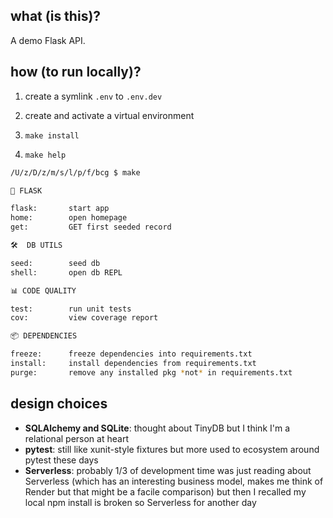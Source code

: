 ## what (is this)?

A demo Flask API.

## how (to run locally)?

1) create a symlink `.env` to `.env.dev`

2) create and activate a virtual environment

3) `make install`

4) `make help`

```sh
/U/z/D/z/m/s/l/p/f/bcg $ make

🍶 FLASK

flask:       start app
home:        open homepage
get:         GET first seeded record

🛠  DB UTILS

seed:        seed db
shell:       open db REPL

📊 CODE QUALITY

test:        run unit tests
cov:         view coverage report

📦 DEPENDENCIES

freeze:      freeze dependencies into requirements.txt
install:     install dependencies from requirements.txt
purge:       remove any installed pkg *not* in requirements.txt
```

## design choices

* __SQLAlchemy and SQLite__: thought about TinyDB but I think I'm a relational person at heart
* __pytest__: still like xunit-style fixtures but more used to ecosystem around pytest these days
* __Serverless__: probably 1/3 of development time was just reading about Serverless (which has an interesting business model, makes me think of Render but that might be a facile comparison) but then I recalled my local npm install is broken so Serverless for another day
